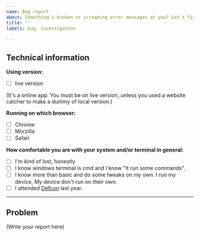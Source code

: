 ```yaml
---
name: Bug report
about: Something's broken or screaming error messages at you? Let's fix it.
title: ''
labels: bug, investigation

---
```


<!-- 
  The following (lightweight) template is made to avoid recurring questions in new bug reports
  and to facilitate problem diagnosis. You are free to ignore it, but filling it correctly will
  help a lot. Either way, thanks for taking the time to write a report.
  Checked checkbox should look like this: [x] not [x ], [ x]. OK?
-->


## Technical information
**Using version:**
 - [ ] live version 

(It's a online app. You must be on live version, unless you used a website catcher to make a dummy of local version.)

**Running on which browser:**
 - [ ] Chrome
 - [ ] Morzilla
 - [ ] Safari

**How comfortable you are with your system and/or terminal in general:**
 - [ ] I'm kind of lost, honestly
 - [ ] I know windows terminal is cmd and I know "It run some commands".
 - [ ] I know more than basic and do some tweaks on my own. I run my device, My device don't run on their own.
 - [ ] I attended [Defcon](https://defcon.org/) last year.

---

## Problem

(Write your report here)
